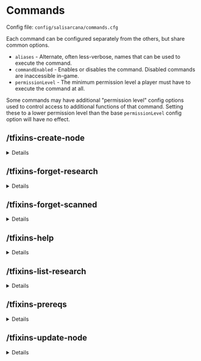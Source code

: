 # Commands

Config file: `config/salisarcana/commands.cfg`

Each command can be configured separately from the others, but share common options.
* `aliases` - Alternate, often less-verbose, names that can be used to execute the command.
* `commandEnabled` - Enables or disables the command. Disabled commands are inaccessible in-game.
* `permissionLevel` - The minimum permission level a player must have to execute the command at all.

Some commands may have additional "permission level" config options used to control access to additional functions of
that command. Setting these to a lower permission level than the base `permissionLevel` config option will have
no effect.

## /tfixins-create-node

<details>

**Description:**

Create a new node at the specified coordinates.

**Usage:**

`/tfixins-create-node <x> <y> <z> [-t <type>] [-m <modifier>] [--silverwood] [--eerie] [--small] [-a <aspect1> <count1>[ -a <aspect2> <count2>[ ...]]]`

**Arguments:**

|       Argument        | Required? | Details                                                                                                                                                                        |
|:---------------------:|:---------:|:-------------------------------------------------------------------------------------------------------------------------------------------------------------------------------|
|     `<x> <y> <z>`     |    Yes    | The coordinates at which to create a new node.                                                                                                                                 |
|      `-t <type>`      |    No     | Specify the type of the new node. If unset, a type will be picked at random.                                                                                                   |
|    `-m <modifier>`    |    No     | Specify the modifier of the new node. If unset, a modifier will be picked at random.                                                                                           |
|    `--silverwood`     |    No     | Spawn a pure, small node, as though generated in a silverwood tree. Mutually exclusive with `--eerie` and `--small`.                                                           |
|       `--eerie`       |    No     | Spawn a dark node, as though generated in an obsidian totem.  Mutually exclusive with `--silverwood`.                                                                          |
|       `--small`       |    No     | Randomly-picked aspects will be low in amount. Mutually exclusive with `--silverwood` and `-a`.                                                                                |
| `-a <aspect> <count>` |    No     | Specify the new node's aspects. Can be included multiple times to specify additional aspects. If not set, aspects will be picked at random. Mutually exclusive with `--small`. |

**Default aliases:**
* `/create-node`

</details>


## /tfixins-forget-research

<details>

**Description:**

Remove research from a player's knowledge.

**Usage:**

`/tfixins-forget-research [--all] [--research-key <key> [--research-key <key> [ ...]]] [--player <username>] [--scalpel]`

**Arguments:**

|        Argument        |   Required?   | Details                                                                                                                                                                                  |
|:----------------------:|:-------------:|:-----------------------------------------------------------------------------------------------------------------------------------------------------------------------------------------|
|        `--all`         | Conditionally | Remove all research from the player's known research. Required if `research-key` is not provided. Mutually exclusive with `research-key` and `scalpel`.                                  |
| `--research-key <key>` | Conditionally | Specify the id of the research to remove. Required if `--all` is not provided. Can be provided multiple times to specify additional research to remove. Mutually exclusive with `--all`. |
| `--player <username>`  |      No       | Specify the player whose completed research will be altered. If not provided, defaults to the research of the user executing this command.                                               |
|      `--scalpel`       |      No       | If set, remove *only* the specified research. None of its siblings or descendants will be affected. This may have unexpected side effects. Mutually exclusive with `--all`.              |

**Default aliases:**
* `/forget-research`

</details>

## /tfixins-forget-scanned

<details>

**Description:**
Reset the list of things a player has scanned, allowing those things to be scanned again.

**Usage:**

`/tfixins-forget-scanned [--player <username>] [--objects] [--entities] [--nodes] [--all]`

**Arguments:**

|       Argument        |   Required    | Details                                                                                                                  |
|:---------------------:|:-------------:|:-------------------------------------------------------------------------------------------------------------------------|
| `--player <username>` |      No       | Specify the player whose scanned things will be altered. If not provided, defaults to the player executing this command. |
|      `--objects`      | Conditionally | Reset scanned items and blocks. Mutually exclusive with `--all`.                                                         |
|     `--entities`      | Conditionally | Reset scanned entities, including mobs. Mutually exclusive with `--all`.                                                 |
|       `--nodes`       | Conditionally | Reset scanned nodes. Mutually exclusive with `--all`.                                                                    |
|        `--all`        | Conditionally | Combine the effects of `--objects`, `--entities`, and `--nodes`. If not set, one of the others is required.              |

**Default aliases:**
* `/forget-scanned`

</details>

## /tfixins-help

<details>

**Description:**
Get help information about a Thaumic Fixins command.

**Usage:**

`/tfixins-help <command>`

**Arguments:**

|  Argument   | Required | Details                                        |
|:-----------:|:--------:|:-----------------------------------------------|
| `<command>` |   Yes    | The name or alias of a Thaumic Fixins command. |

**Default aliases:**
* `/tf-help`

</details>

## /tfixins-list-research

<details>

**Description:**

List registered Thaumcraft research, grouped by tab in the Thaumonomicon.

**Usage:**

`/tfixins-list-research [--player <username>] [--search <search term>]`

**Arguments:**

|         Argument         | Required | Details                                                                                                                                                                                    |
|:------------------------:|:--------:|:-------------------------------------------------------------------------------------------------------------------------------------------------------------------------------------------|
|  `--player <username>`   |    No    | Restrict results to only research known by this player.                                                                                                                                    |
| `--search <search term>` |    No    | Restrict results to only research that contains this text in its id or its name. Enclose in double quotation marks to search for a term containing one or more spaces (e.g. "wand craft"). |

**Default aliases:**
* `/list-research`

</details>

## /tfixins-prereqs

<details>

**Description:**
Lists the prerequisites to unlock a specific research, or the research required to craft a specific item.

**Usage:**
`/tfixins-prereqs [--research <key> [--completed]] [--item <item-id> [item-damage]]`

**Arguments:**

|             Argument             |   Required    | Details                                                                                                                                                                                                                                |
|:--------------------------------:|:-------------:|:---------------------------------------------------------------------------------------------------------------------------------------------------------------------------------------------------------------------------------------|
| `--research <key> [--completed]` | Conditionally | The unique key of the research to look up, filtered to only those not yet completed. `--completed` will include all research, including any already completed. Required if not setting `--item`, and mutually exclusive with `--item`. |
| `--item <item-id> [item-damage]` | Conditionally | The string id and optional damage value of the item to look up. Mutually exclusive with `--research`.                                                                                                                                  |

**Default aliases:**
* `/prereqs`

</details>

## /tfixins-update-node

<details>

**Description:**

Update the properties of the node at the specified coordinates.

**Usage:**

`/tfixins-update-node <x> <y> <z> [-t <type>] [-m <modifier>] [--set <aspect1> <count1>[ --set <aspect2> <count2>[ ...]]] [--rem <aspect3>[ --rem <aspect4>]]`

**Arguments:**

|         Argument         | Required? | Details                                                                                                               |
|:------------------------:|:---------:|:----------------------------------------------------------------------------------------------------------------------|
|      `<x> <y> <z>`       |    Yes    | The coordinates of the node to update.                                                                                |
|       `-t <type>`        |    No     | Specify the node's new type.                                                                                          |
|     `-m <modifier>`      |    No     | Specify the node's new modifier.                                                                                      |
| `--set <aspect> <count>` |    No     | Set how much vis of the specified aspect the node contains. Can be provided multiple times to set additional aspects. |
|    `--rem <aspect>>`     |    No     | Remove an aspect form the node. Can be provided multiple times to remove additional aspects.                          |

**Default aliases:**
* `/update-node`

</details>
